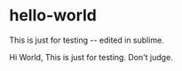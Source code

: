 # hello-world
This is just for testing -- edited in sublime.

Hi World, This is just for testing. Don't judge. 
